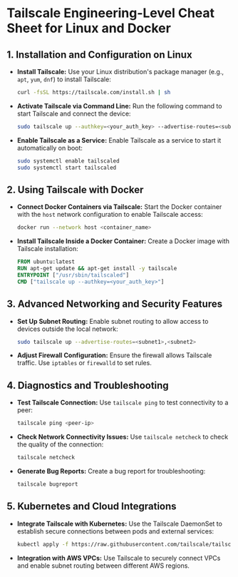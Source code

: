 # Tailscale Engineering-Level Cheat Sheet for Linux and Docker



## 1. Installation and Configuration on Linux

- **Install Tailscale:**
  Use your Linux distribution's package manager (e.g., `apt`, `yum`, `dnf`) to install Tailscale:
  ```bash
  curl -fsSL https://tailscale.com/install.sh | sh
  ```

- **Activate Tailscale via Command Line:**
  Run the following command to start Tailscale and connect the device:
  ```bash
  sudo tailscale up --authkey=<your_auth_key> --advertise-routes=<subnet>
  ```

- **Enable Tailscale as a Service:**
  Enable Tailscale as a service to start it automatically on boot:
  ```bash
  sudo systemctl enable tailscaled
  sudo systemctl start tailscaled
  ```

## 2. Using Tailscale with Docker

- **Connect Docker Containers via Tailscale:**
  Start the Docker container with the `host` network configuration to enable Tailscale access:
  ```bash
  docker run --network host <container_name>
  ```

- **Install Tailscale Inside a Docker Container:**
  Create a Docker image with Tailscale installation:
  ```Dockerfile
  FROM ubuntu:latest
  RUN apt-get update && apt-get install -y tailscale
  ENTRYPOINT ["/usr/sbin/tailscaled"]
  CMD ["tailscale up --authkey=<your_auth_key>"]
  ```

## 3. Advanced Networking and Security Features

- **Set Up Subnet Routing:**
  Enable subnet routing to allow access to devices outside the local network:
  ```bash
  sudo tailscale up --advertise-routes=<subnet1>,<subnet2>
  ```

- **Adjust Firewall Configuration:**
  Ensure the firewall allows Tailscale traffic. Use `iptables` or `firewalld` to set rules.

## 4. Diagnostics and Troubleshooting

- **Test Tailscale Connection:**
  Use `tailscale ping` to test connectivity to a peer:
  ```bash
  tailscale ping <peer-ip>
  ```

- **Check Network Connectivity Issues:**
  Use `tailscale netcheck` to check the quality of the connection:
  ```bash
  tailscale netcheck
  ```

- **Generate Bug Reports:**
  Create a bug report for troubleshooting:
  ```bash
  tailscale bugreport
  ```

## 5. Kubernetes and Cloud Integrations

- **Integrate Tailscale with Kubernetes:**
  Use the Tailscale DaemonSet to establish secure connections between pods and external services:
  ```bash
  kubectl apply -f https://raw.githubusercontent.com/tailscale/tailscale-k8s/main/deploy.yaml
  ```

- **Integration with AWS VPCs:**
  Use Tailscale to securely connect VPCs and enable subnet routing between different AWS regions.
